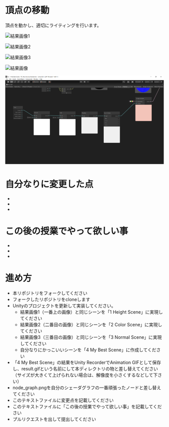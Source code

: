 # 頂点の移動
頂点を動かし、適切にライティングを行います。

![結果画像1](result1.gif)

![結果画像2](result2.gif)

![結果画像3](result3.gif)

![結果画像](result.gif)

![シェーダグラフ](node_graph.png)

# 自分なりに変更した点
<!--
・noiseで台地に風が吹いている感じを出す
・ピンク→緑→オレンジ→白→...でTextureをループさせて春夏秋冬をイメージ
・大→大→中→小→...のようにループさせて木々の成長感を出す
-->
-
-
-
# この後の授業でやって欲しい事
-
-
-


# 進め方

- 本リポジトリをフォークしてください
- フォークしたリポジトリをcloneします
- Unityのプロジェクトを更新して実装してください。
  - 結果画像1（一番上の画像）と同じシーンを「1 Height Scene」に実現してください
  - 結果画像2（二番目の画像）と同じシーンを「2 Color Scene」に実現してください
  - 結果画像3（三番目の画像）と同じシーンを「3 Normal Scene」に実現してください
  - 自分なりにかっこいいシーンを「4 My Best Scene」に作成してください
- 「4 My Best Scene」の結果をUnity RecorderでAnimation GIFとして保存し、result.gifという名前にして本ディレクトリの物と差し替えてください（サイズが大きくて上げられない場合は、解像度を小さくするなどして下さい）
- node_graph.pngを自分のシェーダグラフの一番頑張ったノードと差し替えてください
- このテキストファイルに変更点を記載してください
- このテキストファイルに「この後の授業でやって欲しい事」を記載してください
- プルリクエストを出して提出してください
